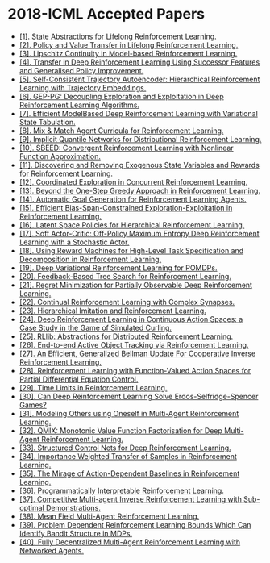 # 2018-ICML Accepted Papers

  - [[1]. State Abstractions for Lifelong Reinforcement Learning.](http://proceedings.mlr.press/v80/abel18a.html)
 - [[2]. Policy and Value Transfer in Lifelong Reinforcement Learning.](http://proceedings.mlr.press/v80/abel18b.html)
 - [[3]. Lipschitz Continuity in Model-based Reinforcement Learning.](http://proceedings.mlr.press/v80/asadi18a.html)
 - [[4]. Transfer in Deep Reinforcement Learning Using Successor Features and Generalised Policy Improvement.](http://proceedings.mlr.press/v80/barreto18a.html)
 - [[5]. Self-Consistent Trajectory Autoencoder: Hierarchical Reinforcement Learning with Trajectory Embeddings.](http://proceedings.mlr.press/v80/co-reyes18a.html)
 - [[6]. GEP-PG: Decoupling Exploration and Exploitation in Deep Reinforcement Learning Algorithms.](http://proceedings.mlr.press/v80/colas18a.html)
 - [[7]. Efficient ModelBased Deep Reinforcement Learning with Variational State Tabulation.](http://proceedings.mlr.press/v80/corneil18a.html)
 - [[8]. Mix & Match Agent Curricula for Reinforcement Learning.](http://proceedings.mlr.press/v80/czarnecki18a.html)
 - [[9]. Implicit Quantile Networks for Distributional Reinforcement Learning.](http://proceedings.mlr.press/v80/dabney18a.html)
 - [[10]. SBEED: Convergent Reinforcement Learning with Nonlinear Function Approximation.](http://proceedings.mlr.press/v80/dai18c.html)
 - [[11]. Discovering and Removing Exogenous State Variables and Rewards for Reinforcement Learning.](http://proceedings.mlr.press/v80/dietterich18a.html)
 - [[12]. Coordinated Exploration in Concurrent Reinforcement Learning.](http://proceedings.mlr.press/v80/dimakopoulou18a.html)
 - [[13]. Beyond the One-Step Greedy Approach in Reinforcement Learning.](http://proceedings.mlr.press/v80/efroni18a.html)
 - [[14]. Automatic Goal Generation for Reinforcement Learning Agents.](http://proceedings.mlr.press/v80/florensa18a.html)
 - [[15]. Efficient Bias-Span-Constrained Exploration-Exploitation in Reinforcement Learning.](http://proceedings.mlr.press/v80/fruit18a.html)
 - [[16]. Latent Space Policies for Hierarchical Reinforcement Learning.](http://proceedings.mlr.press/v80/haarnoja18a.html)
 - [[17]. Soft Actor-Critic: Off-Policy Maximum Entropy Deep Reinforcement Learning with a Stochastic Actor.](http://proceedings.mlr.press/v80/haarnoja18b.html)
 - [[18]. Using Reward Machines for High-Level Task Specification and Decomposition in Reinforcement Learning.](http://proceedings.mlr.press/v80/icarte18a.html)
 - [[19]. Deep Variational Reinforcement Learning for POMDPs.](http://proceedings.mlr.press/v80/igl18a.html)
 - [[20]. Feedback-Based Tree Search for Reinforcement Learning.](http://proceedings.mlr.press/v80/jiang18a.html)
 - [[21]. Regret Minimization for Partially Observable Deep Reinforcement Learning.](http://proceedings.mlr.press/v80/jin18c.html)
 - [[22]. Continual Reinforcement Learning with Complex Synapses.](http://proceedings.mlr.press/v80/kaplanis18a.html)
 - [[23]. Hierarchical Imitation and Reinforcement Learning.](http://proceedings.mlr.press/v80/le18a.html)
 - [[24]. Deep Reinforcement Learning in Continuous Action Spaces: a Case Study in the Game of Simulated Curling.](http://proceedings.mlr.press/v80/lee18b.html)
 - [[25]. RLlib: Abstractions for Distributed Reinforcement Learning.](http://proceedings.mlr.press/v80/liang18b.html)
 - [[26]. End-to-end Active Object Tracking via Reinforcement Learning.](http://proceedings.mlr.press/v80/luo18a.html)
 - [[27]. An Efficient, Generalized Bellman Update For Cooperative Inverse Reinforcement Learning.](http://proceedings.mlr.press/v80/malik18a.html)
 - [[28]. Reinforcement Learning with Function-Valued Action Spaces for Partial Differential Equation Control.](http://proceedings.mlr.press/v80/pan18a.html)
 - [[29]. Time Limits in Reinforcement Learning.](http://proceedings.mlr.press/v80/pardo18a.html)
 - [[30]. Can Deep Reinforcement Learning Solve Erdos-Selfridge-Spencer Games?](http://proceedings.mlr.press/v80/raghu18a.html)
 - [[31]. Modeling Others using Oneself in Multi-Agent Reinforcement Learning.](http://proceedings.mlr.press/v80/raileanu18a.html)
 - [[32]. QMIX: Monotonic Value Function Factorisation for Deep Multi-Agent Reinforcement Learning.](http://proceedings.mlr.press/v80/rashid18a.html)
 - [[33]. Structured Control Nets for Deep Reinforcement Learning.](http://proceedings.mlr.press/v80/srouji18a.html)
 - [[34]. Importance Weighted Transfer of Samples in Reinforcement Learning.](http://proceedings.mlr.press/v80/tirinzoni18a.html)
 - [[35]. The Mirage of Action-Dependent Baselines in Reinforcement Learning.](http://proceedings.mlr.press/v80/tucker18a.html)
 - [[36]. Programmatically Interpretable Reinforcement Learning.](http://proceedings.mlr.press/v80/verma18a.html)
 - [[37]. Competitive Multi-agent Inverse Reinforcement Learning with Sub-optimal Demonstrations.](http://proceedings.mlr.press/v80/wang18d.html)
 - [[38]. Mean Field Multi-Agent Reinforcement Learning.](http://proceedings.mlr.press/v80/yang18d.html)
 - [[39]. Problem Dependent Reinforcement Learning Bounds Which Can Identify Bandit Structure in MDPs.](http://proceedings.mlr.press/v80/zanette18a.html)
 - [[40]. Fully Decentralized Multi-Agent Reinforcement Learning with Networked Agents.](http://proceedings.mlr.press/v80/zhang18n.html)

